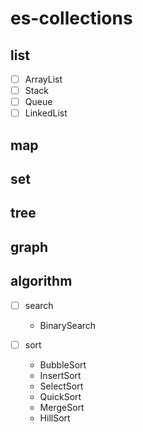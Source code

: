 # es-collections

## list

- [ ] ArrayList
- [ ] Stack
- [ ] Queue
- [ ] LinkedList

## map

## set

## tree

## graph

## algorithm

- [ ] search
  - BinarySearch

- [ ] sort
  - BubbleSort
  - InsertSort
  - SelectSort
  - QuickSort
  - MergeSort
  - HillSort
